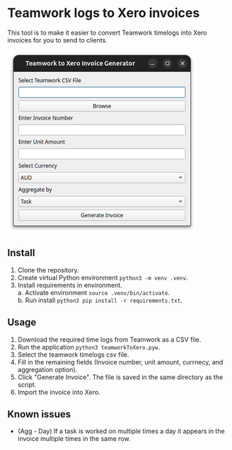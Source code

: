 # Teamwork logs to Xero invoices

This tool is to make it easier to convert Teamwork timelogs into Xero invoices for you to send to clients.

![Screenshot of application window](./assests/ApplicationScreenshot.png)

## Install

1. Clone the repository.
2. Create virtual Python environment `python3 -m venv .venv`.
3. Install requirements in environment.  
    a. Activate environment `source .venv/bin/activate`.  
    b. Run install `python3 pip install -r requirements.txt`.

## Usage

1. Download the required time logs from Teamwork as a CSV file.
2. Run the application `python3 teamworkToXero.pyw`.
3. Select the teamwork timelogs csv file.
4. Fill in the remaining fields (Invoice number, unit amount, currnecy, and aggregation option).
5. Click "Generate Invoice". The file is saved in the same directory as the script.
6. Import the invoice into Xero.

## Known issues

- (Agg - Day) If a task is worked on multiple times a day it appears in the invoice multiple times in the same row.

